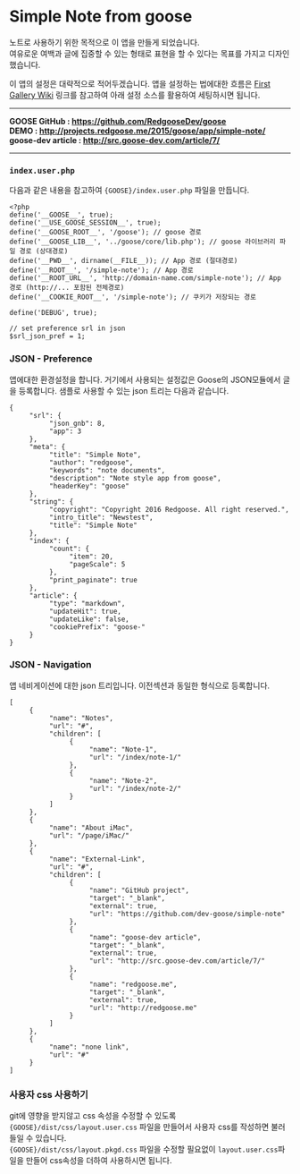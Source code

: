 # Simple Note from goose

노트로 사용하기 위한 목적으로 이 앱을 만들게 되었습니다.  
여유로운 여백과 글에 집중할 수 있는 형태로 표현을 할 수 있다는 목표를 가지고 디자인했습니다.

이 앱의 설정은 대략적으로 적어두겠습니다. 앱을 설정하는 법에대한 흐름은 [First Gallery Wiki](https://github.com/dev-goose/app-first-gallery/wiki) 링크를 참고하여 아래 설정 소스를 활용하여 세팅하시면 됩니다.


------------------------

__GOOSE GitHub : https://github.com/RedgooseDev/goose__  
__DEMO : http://projects.redgoose.me/2015/goose/app/simple-note/__  
__goose-dev article : http://src.goose-dev.com/article/7/__

------------------------


### `index.user.php`

다음과 같은 내용을 참고하여 `{GOOSE}/index.user.php` 파일을 만듭니다.

```
<?php
define('__GOOSE__', true);
define('__USE_GOOSE_SESSION__', true);
define('__GOOSE_ROOT__', '/goose'); // goose 경로
define('__GOOSE_LIB__', '../goose/core/lib.php'); // goose 라이브러리 파일 경로 (상대경로)
define('__PWD__', dirname(__FILE__)); // App 경로 (절대경로)
define('__ROOT__', '/simple-note'); // App 경로
define('__ROOT_URL__', 'http://domain-name.com/simple-note'); // App 경로 (http://... 포함된 전체경로)
define('__COOKIE_ROOT__', '/simple-note'); // 쿠키가 저장되는 경로

define('DEBUG', true);

// set preference srl in json
$srl_json_pref = 1;
```


### JSON - Preference

앱에대한 환경설정을 합니다. 거기에서 사용되는 설정값은 Goose의 JSON모듈에서 글을 등록합니다. 샘플로 사용할 수 있는 json 트리는 다음과 같습니다.

```
{
     "srl": {
          "json_gnb": 8,
          "app": 3
     },
     "meta": {
          "title": "Simple Note",
          "author": "redgoose",
          "keywords": "note documents",
          "description": "Note style app from goose",
          "headerKey": "goose"
     },
     "string": {
          "copyright": "Copyright 2016 Redgoose. All right reserved.",
          "intro_title": "Newstest",
          "title": "Simple Note"
     },
     "index": {
          "count": {
               "item": 20,
               "pageScale": 5
          },
          "print_paginate": true
     },
     "article": {
          "type": "markdown",
          "updateHit": true,
          "updateLike": false,
          "cookiePrefix": "goose-"
     }
}
```


### JSON - Navigation

앱 네비게이션에 대한 json 트리입니다. 이전섹션과 동일한 형식으로 등록합니다.

```
[
     {
          "name": "Notes",
          "url": "#",
          "children": [
               {
                    "name": "Note-1",
                    "url": "/index/note-1/"
               },
               {
                    "name": "Note-2",
                    "url": "/index/note-2/"
               }
          ]
     },
     {
          "name": "About iMac",
          "url": "/page/iMac/"
     },
     {
          "name": "External-Link",
          "url": "#",
          "children": [
               {
                    "name": "GitHub project",
                    "target": "_blank",
                    "external": true,
                    "url": "https://github.com/dev-goose/simple-note"
               },
               {
                    "name": "goose-dev article",
                    "target": "_blank",
                    "external": true,
                    "url": "http://src.goose-dev.com/article/7/"
               },
               {
                    "name": "redgoose.me",
                    "target": "_blank",
                    "external": true,
                    "url": "http://redgoose.me"
               }
          ]
     },
     {
          "name": "none link",
          "url": "#"
     }
]
```

### 사용자 css 사용하기

git에 영향을 받지않고 css 속성을 수정할 수 있도록 `{GOOSE}/dist/css/layout.user.css` 파일을 만들어서 사용자 css를 작성하면 불러들일 수 있습니다.  
`{GOOSE}/dist/css/layout.pkgd.css` 파일을 수정할 필요없이 `layout.user.css`파일을 만들어 css속성을 더하여 사용하시면 됩니다.